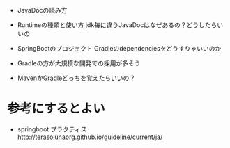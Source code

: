 - JavaDocの読み方
- Runtimeの種類と使い方
  jdk毎に違うJavaDocはなぜあるの？どうしたらいいの
- SpringBootのプロジェクト Gradleのdependenciesをどうすりゃいいのか
- Gradleの方が大規模な開発での採用が多そう

- MavenかGradleどっちを覚えたらいいの？

# 参考にするとよい

- springboot プラクティス  
http://terasolunaorg.github.io/guideline/current/ja/
